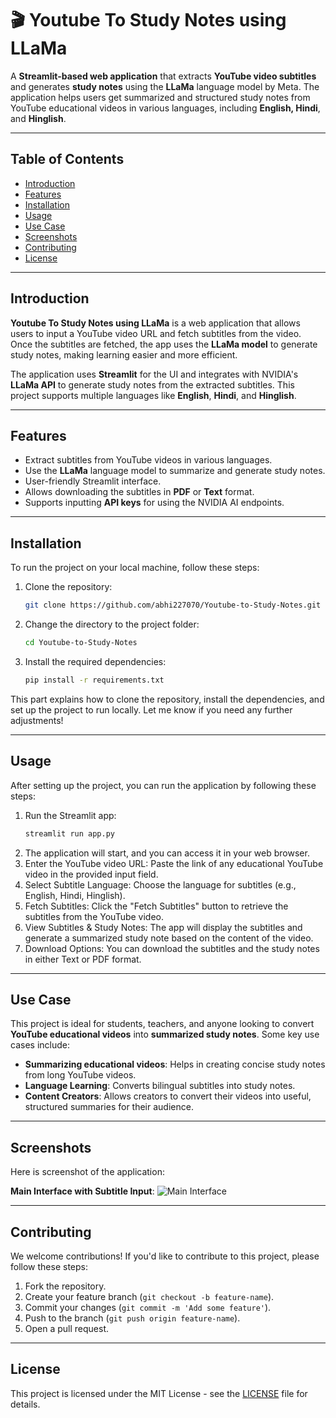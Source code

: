 # 🎬 **Youtube To Study Notes using LLaMa**

A **Streamlit-based web application** that extracts **YouTube video subtitles** and generates **study notes** using the **LLaMa** language model by Meta. The application helps users get summarized and structured study notes from YouTube educational videos in various languages, including **English, Hindi**, and **Hinglish**.

---

## Table of Contents
- [Introduction](#introduction)
- [Features](#features)
- [Installation](#installation)
- [Usage](#usage)
- [Use Case](#use-case)
- [Screenshots](#screenshots)
- [Contributing](#contributing)
- [License](#license)

---

## Introduction

**Youtube To Study Notes using LLaMa** is a web application that allows users to input a YouTube video URL and fetch subtitles from the video. Once the subtitles are fetched, the app uses the **LLaMa model** to generate study notes, making learning easier and more efficient.

The application uses **Streamlit** for the UI and integrates with NVIDIA's **LLaMa API** to generate study notes from the extracted subtitles. This project supports multiple languages like **English**, **Hindi**, and **Hinglish**.

---

## Features
- Extract subtitles from YouTube videos in various languages.
- Use the **LLaMa** language model to summarize and generate study notes.
- User-friendly Streamlit interface.
- Allows downloading the subtitles in **PDF** or **Text** format.
- Supports inputting **API keys** for using the NVIDIA AI endpoints.

---

## Installation

To run the project on your local machine, follow these steps:

1. Clone the repository:
   ```bash
   git clone https://github.com/abhi227070/Youtube-to-Study-Notes.git
2. Change the directory to the project folder:
   ```bash
   cd Youtube-to-Study-Notes
3. Install the required dependencies:
   ```bash
   pip install -r requirements.txt


This part explains how to clone the repository, install the dependencies, and set up the project to run locally. Let me know if you need any further adjustments!

---

## Usage

After setting up the project, you can run the application by following these steps:

1. Run the Streamlit app:
   ```bash
   streamlit run app.py

2. The application will start, and you can access it in your web browser.
3. Enter the YouTube video URL: Paste the link of any educational YouTube video in the provided input field.
4. Select Subtitle Language: Choose the language for subtitles (e.g., English, Hindi, Hinglish).
5. Fetch Subtitles: Click the "Fetch Subtitles" button to retrieve the subtitles from the YouTube video.
6. View Subtitles & Study Notes: The app will display the subtitles and generate a summarized study note based on the content of the video.
7. Download Options: You can download the subtitles and the study notes in either Text or PDF format.

---

## Use Case

This project is ideal for students, teachers, and anyone looking to convert **YouTube educational videos** into **summarized study notes**. Some key use cases include:

- **Summarizing educational videos**: Helps in creating concise study notes from long YouTube videos.
- **Language Learning**: Converts bilingual subtitles into study notes.
- **Content Creators**: Allows creators to convert their videos into useful, structured summaries for their audience.

---

## Screenshots

Here is screenshot of the application:

**Main Interface with Subtitle Input**:
   ![Main Interface](img.png)

---

## Contributing

We welcome contributions! If you'd like to contribute to this project, please follow these steps:

1. Fork the repository.
2. Create your feature branch (`git checkout -b feature-name`).
3. Commit your changes (`git commit -m 'Add some feature'`).
4. Push to the branch (`git push origin feature-name`).
5. Open a pull request.

---

## License

This project is licensed under the MIT License - see the [LICENSE](LICENSE) file for details.
